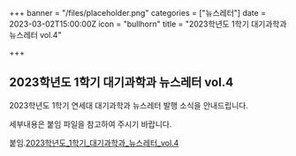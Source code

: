 +++
banner = "/files/placeholder.png"
categories = ["뉴스레터"]
date = 2023-03-02T15:00:00Z
icon = "bullhorn"
title = "2023학년도 1학기 대기과학과 뉴스레터 vol.4"

+++
## 2023학년도 1학기 대기과학과 뉴스레터 vol.4

2023학년도 1학기 연세대 대기과학과 뉴스레터 발행 소식을 안내드립니다.

세부내용은 붙임 파일을 참고하여 주시기 바랍니다.

붙임.[2023학년도_1학기_대기과학과_뉴스레터_vol.4](/files/2023-_1-_-_-_vol4.pdf)
